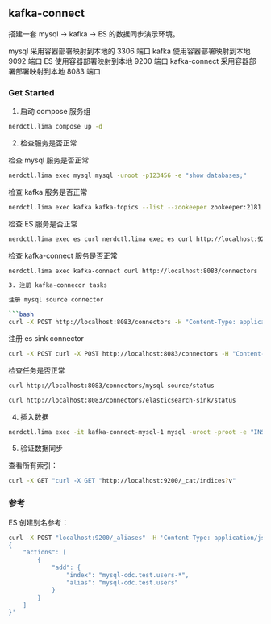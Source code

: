 ## kafka-connect 

搭建一套 mysql -> kafka -> ES 的数据同步演示环境。

mysql 采用容器部署映射到本地的 3306 端口
kafka 使用容器部署映射到本地 9092 端口
ES 使用容器部署映射到本地 9200 端口
kafka-connect 采用容器部署部署映射到本地 8083 端口

### Get Started

1. 启动 compose 服务组

```bash
nerdctl.lima compose up -d
```

2. 检查服务是否正常

检查 mysql 服务是否正常
```bash
nerdctl.lima exec mysql mysql -uroot -p123456 -e "show databases;"
```

检查 kafka 服务是否正常
```bash
nerdctl.lima exec kafka kafka-topics --list --zookeeper zookeeper:2181
```

检查 ES 服务是否正常
```bash
nerdctl.lima exec es curl nerdctl.lima exec es curl http://localhost:9200/_cluster/health
```

检查 kafka-connect 服务是否正常
```bash
nerdctl.lima exec kafka-connect curl http://localhost:8083/connectors

3. 注册 kafka-connecor tasks

注册 mysql source connector

```bash
curl -X POST http://localhost:8083/connectors -H "Content-Type: application/json" -d @/Users/apple/projects/opensource/playground/kafka-connect/connector-tasks/mysql-source.test.users.json
```

注册 es sink connector

```bash
curl -X POST curl -X POST http://localhost:8083/connectors -H "Content-Type: application/json" -d @/Users/apple/projects/opensource/playground/kafka-connect/connector-tasks/es-sink.test.users.json
```

检查任务是否正常
```bash
curl http://localhost:8083/connectors/mysql-source/status

curl http://localhost:8083/connectors/elasticsearch-sink/status
```


4. 插入数据

```bash
nerdctl.lima exec -it kafka-connect-mysql-1 mysql -uroot -proot -e "INSERT INTO test.users (name, email) VALUES ('测试用户', 'test@example.com');"
```

5. 验证数据同步

查看所有索引：
```bash
curl -X GET "curl -X GET "http://localhost:9200/_cat/indices?v"
```

### 参考

ES 创建别名参考：

```bash
curl -X POST "localhost:9200/_aliases" -H 'Content-Type: application/json' -d'
{
    "actions": [
        {
            "add": {
                "index": "mysql-cdc.test.users-*",
                "alias": "mysql-cdc.test.users"
            }
        }
    ]
}'
```